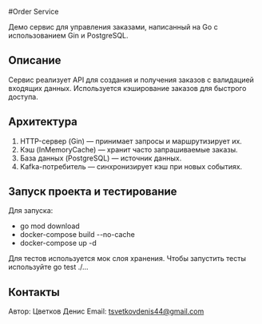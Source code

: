 #Order Service

Демо сервис для управления заказами, написанный на Go с использованием Gin и PostgreSQL.

## Описание

Сервис реализует API для создания и получения заказов с валидацией входящих данных. Используется кэширование заказов для быстрого доступа.

## Архитектура

1. HTTP-сервер (Gin) — принимает запросы и маршрутизирует их.
2. Кэш (InMemoryCache) — хранит часто запрашиваемые заказы.
3. База данных (PostgreSQL) — источник данных.
4. Kafka-потребитель — синхронизирует кэш при новых событиях.

## Запуск проекта и тестирование

Для запуска: 
- go mod download
- docker-compose build --no-cache
- docker-compose up -d

Для тестов используется мок слоя хранения.
Чтобы запустить тесты используйте go test ./...

## Контакты

Автор: Цветков Денис
Email: tsvetkovdenis44@gmail.com


